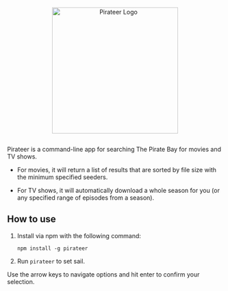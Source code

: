 <div style='margin: 2em 0' align="center">
  <img alt="Pirateer Logo" width="294" src="https://user-images.githubusercontent.com/18738486/54318268-1cbfa280-45bc-11e9-9459-a1e14340e7c4.png">
</div>

Pirateer is a command-line app for searching The Pirate Bay for movies and TV shows.

- For movies, it will return a list of results that are sorted by file size with the minimum specified seeders.

- For TV shows, it will automatically download a whole season for you (or any specified range of episodes from a season).

## How to use

1. Install via npm with the following command:

    `npm install -g pirateer`

2. Run `pirateer` to set sail.

Use the arrow keys to navigate options and hit enter to confirm your selection.

